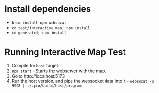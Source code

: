 # Install dependencies
- `brew install npm websocat`
- `cd test/interactive_map; npm install`
- `cd generated; npm install`

# Running Interactive Map Test
1. Compile for `host` target.
2. `npm start` - Starts the webserver with the map.
3. Go to http://localhost:5173
4. Run the host version, and pipe the websocket data into it - `websocat -s 9998 | ./.pio/build/host/program`
